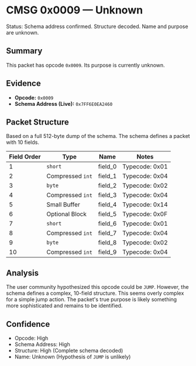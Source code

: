 # CMSG 0x0009 — Unknown

Status: Schema address confirmed. Structure decoded. Name and purpose are unknown.

## Summary

This packet has opcode `0x0009`. Its purpose is currently unknown.

## Evidence

- **Opcode:** `0x0009`
- **Schema Address (Live):** `0x7FF6E0EA2460`

## Packet Structure

Based on a full 512-byte dump of the schema. The schema defines a packet with 10 fields.

| Field Order | Type | Name | Notes |
|---|---|---|---|
| 1 | `short` | field_0 | Typecode: 0x01 |
| 2 | Compressed `int` | field_1 | Typecode: 0x04 |
| 3 | `byte` | field_2 | Typecode: 0x02 |
| 4 | Compressed `int` | field_3 | Typecode: 0x04 |
| 5 | Small Buffer | field_4 | Typecode: 0x14 |
| 6 | Optional Block | field_5 | Typecode: 0x0F |
| 7 | `short` | field_6 | Typecode: 0x01 |
| 8 | Compressed `int` | field_7 | Typecode: 0x04 |
| 9 | `byte` | field_8 | Typecode: 0x02 |
| 10 | Compressed `int` | field_9 | Typecode: 0x04 |

## Analysis

The user community hypothesized this opcode could be `JUMP`. However, the schema defines a complex, 10-field structure. This seems overly complex for a simple jump action. The packet's true purpose is likely something more sophisticated and remains to be identified.

## Confidence

- Opcode: High
- Schema Address: High
- Structure: High (Complete schema decoded)
- Name: Unknown (Hypothesis of `JUMP` is unlikely)